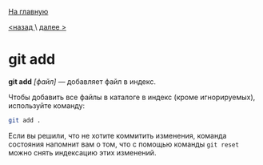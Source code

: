 [На главную](./readme.md) 

[<назад ](./git%20status.md)  \  [ далее >](./git%20commit.md)

# git add

**git add** *[файл]* — добавляет файл в индекс.

Чтобы добавить все файлы в каталоге в индекс (кроме игнорируемых), используйте команду:

```bash
git add .
```

Если вы решили, что не хотите коммитить изменения, команда состояния напомнит вам о том, что с помощью команды `git reset` можно снять индексацию этих изменений.
